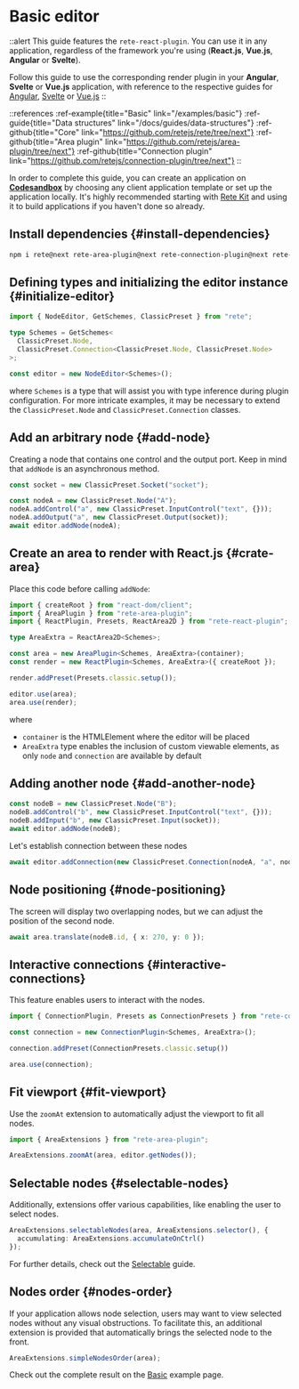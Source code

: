 # Basic editor

::alert
This guide features the `rete-react-plugin`. You can use it in any application, regardless of the framework you're using (**React.js**, **Vue.js**, **Angular** or **Svelte**).

Follow this guide to use the corresponding render plugin in your **Angular**, **Svelte** or **Vue.js** application, with reference to the respective guides for [Angular](/docs/guides/renderers/angular), [Svelte](/docs/guides/renderers/svelte) or [Vue.js](/docs/guides/renderers/vue)
::

::references
:ref-example{title="Basic" link="/examples/basic"}
:ref-guide{title="Data structures" link="/docs/guides/data-structures"}
:ref-github{title="Core" link="https://github.com/retejs/rete/tree/next"}
:ref-github{title="Area plugin" link="https://github.com/retejs/area-plugin/tree/next"}
:ref-github{title="Connection plugin" link="https://github.com/retejs/connection-plugin/tree/next"}
::

In order to complete this guide, you can create an application on **[Codesandbox](https://codesandbox.io)** by choosing any client application template or set up the application locally. It's highly recommended starting with [Rete Kit](/docs/development/rete-kit) and using it to build applications if you haven't done so already.

## Install dependencies {#install-dependencies}

```bash
npm i rete@next rete-area-plugin@next rete-connection-plugin@next rete-react-plugin@next rete-render-utils@next styled-components react@18 react-dom@18
```

## Defining types and initializing the editor instance {#initialize-editor}

```ts
import { NodeEditor, GetSchemes, ClassicPreset } from "rete";

type Schemes = GetSchemes<
  ClassicPreset.Node,
  ClassicPreset.Connection<ClassicPreset.Node, ClassicPreset.Node>
>;

const editor = new NodeEditor<Schemes>();
```
where `Schemes` is a type that will assist you with type inference during plugin configuration. For more intricate examples, it may be necessary to extend the `ClassicPreset.Node` and `ClassicPreset.Connection` classes.

## Add an arbitrary node {#add-node}

Creating a node that contains one control and the output port. Keep in mind that `addNode` is an asynchronous method.

```ts
const socket = new ClassicPreset.Socket("socket");

const nodeA = new ClassicPreset.Node("A");
nodeA.addControl("a", new ClassicPreset.InputControl("text", {}));
nodeA.addOutput("a", new ClassicPreset.Output(socket));
await editor.addNode(nodeA);
```


## Create an area to render with React.js {#crate-area}

Place this code before calling `addNode`:

```ts
import { createRoot } from "react-dom/client";
import { AreaPlugin } from "rete-area-plugin";
import { ReactPlugin, Presets, ReactArea2D } from "rete-react-plugin";

type AreaExtra = ReactArea2D<Schemes>;

const area = new AreaPlugin<Schemes, AreaExtra>(container);
const render = new ReactPlugin<Schemes, AreaExtra>({ createRoot });

render.addPreset(Presets.classic.setup());

editor.use(area);
area.use(render);
```
where
- `container` is the HTMLElement where the editor will be placed
- `AreaExtra` type enables the inclusion of custom viewable elements, as only `node` and `connection` are available by default

## Adding another node {#add-another-node}

```ts
const nodeB = new ClassicPreset.Node("B");
nodeB.addControl("b", new ClassicPreset.InputControl("text", {}));
nodeB.addInput("b", new ClassicPreset.Input(socket));
await editor.addNode(nodeB);
```

Let's establish connection between these nodes

```ts
await editor.addConnection(new ClassicPreset.Connection(nodeA, "a", nodeB, "b"));
```

## Node positioning {#node-positioning}

The screen will display two overlapping nodes, but we can adjust the position of the second node.

```ts
await area.translate(nodeB.id, { x: 270, y: 0 });
```

## Interactive connections {#interactive-connections}

This feature enables users to interact with the nodes.

```ts
import { ConnectionPlugin, Presets as ConnectionPresets } from "rete-connection-plugin"

const connection = new ConnectionPlugin<Schemes, AreaExtra>();

connection.addPreset(ConnectionPresets.classic.setup())

area.use(connection);
```

## Fit viewport {#fit-viewport}

Use the `zoomAt` extension to automatically adjust the viewport to fit all nodes.

```ts
import { AreaExtensions } from "rete-area-plugin";

AreaExtensions.zoomAt(area, editor.getNodes());
```

## Selectable nodes {#selectable-nodes}

Additionally, extensions offer various capabilities, like enabling the user to select nodes.

```ts
AreaExtensions.selectableNodes(area, AreaExtensions.selector(), {
  accumulating: AreaExtensions.accumulateOnCtrl()
});
```

For further details, check out the [Selectable](/docs/guides/selectable) guide.

## Nodes order {#nodes-order}

If your application allows node selection, users may want to view selected nodes without any visual obstructions. To facilitate this, an additional extension is provided that automatically brings the selected node to the front.

```ts
AreaExtensions.simpleNodesOrder(area);
```

Check out the complete result on the [Basic](/examples/basic) example page.

